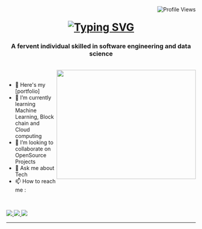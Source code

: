 <img align="right" src="https://komarev.com/ghpvc/?username=Saran-403&color=brightgreen" alt="Profile Views" />

<h1 align="center">
<a href="https://git.io/typing-svg"><img src="https://readme-typing-svg.herokuapp.com?font=Righteous&size=36&pause=1000&color=ACDF6F&random=false&width=435&lines=HELLO+EVERYONE+%F0%9F%91%8B;I'M+SRISARANGAN!" alt="Typing SVG" /></a>
</h1>

<h3 align="center"> A fervent individual skilled in software engineering and data science</h3>
<br/>
<img align="right" width="370" height="290" src="https://user-images.githubusercontent.com/74038190/229223263-cf2e4b07-2615-4f87-9c38-e37600f8381a.gif">


<br/>

- 🔭 Here's my [portfolio]
- 🌱 I’m currently learning Machine Learning, Block chain and Cloud computing
- 👯 I’m looking to collaborate on OpenSource Projects
- 💬 Ask me about Tech
- 📫 How to reach me :
 
<br/><div> 
  <a href="mailto:pedro.sales.muniz@gmail.com">
    <img src="https://img.shields.io/badge/Gmail-333333?style=for-the-badge&logo=gmail&logoColor=red" />
  </a>
  <a href="https://linkedin.com/in/pedro-sales-muniz" target="_blank">
    <img src="https://img.shields.io/badge/LinkedIn-0077B5?style=for-the-badge&logo=linkedin&logoColor=white" target="_blank" />
  </a>
  <a href="https://salesp07.github.io" target="_blank">
     <img src="https://img.shields.io/badge/Portfolio-FF5722?style=for-the-badge&logo=todoist&logoColor=white" target="_blank" /> <!-- sqlite, safari, google-chrome are other good icon options -->
  </a>
</div>

 <hr/>



